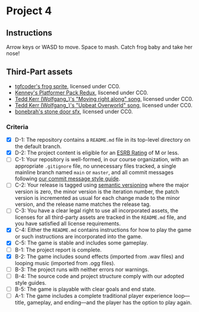 # Project 4

## Instructions
Arrow keys or WASD to move. Space to mash. Catch frog baby and take her nose!

## Third-Part assets
- [tgfcoder's frog sprite](https://opengameart.org/content/frog-player-spritesheets), licensed under CC0.
- [Kenney's Platformer Pack Redux](https://www.kenney.nl/assets/platformer-pack-redux), liscened under CC0.
- [Tedd Kerr (Wolfgang_)'s "Moving right along" song](https://opengameart.org/content/8-bit-theme-moving-right-along), licensed under CC0.
- [Tedd Kerr (Wolfgang_)'s "Upbeat Overworld" song](https://opengameart.org/content/8bit-theme-upbeat-overworld), licensed under CC0.
- [bonebrah's stone door sfx](https://opengameart.org/content/stone-door), licensed under CC0.

### Criteria
- [x] D-1: The repository contains a <code>README.md</code> file in its top-level directory on the default branch.
- [x] D-2: The project content is eligible for an <a href="https://www.esrb.org/ratings-guide/">ESRB Rating</a> of M or less.
- [ ] C-1: Your repository is well-formed, in our course organization, with an appropriate <code>.gitignore</code> file, no unnecessary files tracked, a single mainline branch named <code>main</code> or <code>master</code>, and all commit messages following <a href="https://cbea.ms/git-commit/">our commit message style guide</a>.
- [ ] C-2: Your release is tagged using <a href="https://semver.org/">semantic versioning</a> where the major version is zero, the minor version is the iteration number, the patch version is incremented as usual for each change made to the minor version, and the release name matches the release tag.
- [ ] C-3: You have a clear legal right to use all incorporated assets, the licenses for all third-party assets are tracked in the <code>README.md</code> file, and you have satisfied all license requirements.
- [x] C-4: Either the <code>README.md</code> contains instructions for how to play the game or such instructions are incorporated into the game.
- [x] C-5: The game is stable and includes some gameplay.
- [ ] B-1: The project report is complete.
- [x] B-2: The game includes sound effects (imported from .wav files) and looping music (imported from .ogg files).
- [ ] B-3: The project runs with neither errors nor warnings.
- [ ] B-4: The source code and project structure comply with our adopted style guides.
- [ ] B-5: The game is playable with clear goals and end state.
- [ ] A-1: The game includes a complete traditional player experience loop&mdash;title, gameplay, and ending&mdash;and the player has the option to play again.
